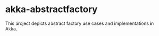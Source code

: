 # akka-abstractfactory
This project depicts abstract factory use cases and implementations in Akka.
